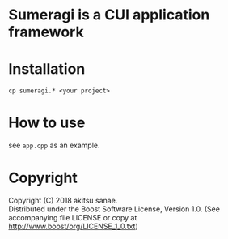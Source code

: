 
# Sumeragi is a CUI application framework

# Installation

`cp sumeragi.* <your project>`

# How to use

see `app.cpp` as an example.

# Copyright
Copyright (C) 2018 akitsu sanae.  
Distributed under the Boost Software License, Version 1.0. 
(See accompanying file LICENSE or copy at http://www.boost/org/LICENSE_1_0.txt)  


